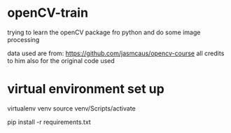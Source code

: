 # openCV-train
trying to learn the openCV package fro python and do some image processing 

data used are from:
https://github.com/jasmcaus/opencv-course
all credits to him also for the original code used


# virtual environment set up

virtualenv venv
source venv/Scripts/activate

pip install -r requirements.txt


